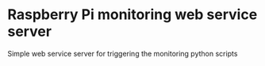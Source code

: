 # Raspberry Pi monitoring web service server

Simple web service server for triggering the monitoring python scripts
